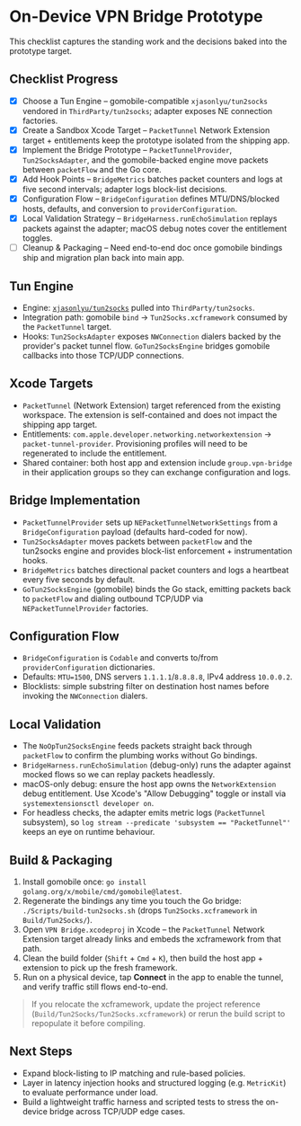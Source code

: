 # On-Device VPN Bridge Prototype

This checklist captures the standing work and the decisions baked into the prototype target.

## Checklist Progress

- [x] Choose a Tun Engine – gomobile-compatible `xjasonlyu/tun2socks` vendored in `ThirdParty/tun2socks`; adapter exposes NE connection factories.
- [x] Create a Sandbox Xcode Target – `PacketTunnel` Network Extension target + entitlements keep the prototype isolated from the shipping app.
- [x] Implement the Bridge Prototype – `PacketTunnelProvider`, `Tun2SocksAdapter`, and the gomobile-backed engine move packets between `packetFlow` and the Go core.
- [x] Add Hook Points – `BridgeMetrics` batches packet counters and logs at five second intervals; adapter logs block-list decisions.
- [x] Configuration Flow – `BridgeConfiguration` defines MTU/DNS/blocked hosts, defaults, and conversion to `providerConfiguration`.
- [x] Local Validation Strategy – `BridgeHarness.runEchoSimulation` replays packets against the adapter; macOS debug notes cover the entitlement toggles.
- [ ] Cleanup & Packaging – Need end-to-end doc once gomobile bindings ship and migration plan back into main app.

## Tun Engine

- Engine: [`xjasonlyu/tun2socks`](https://github.com/xjasonlyu/tun2socks) pulled into `ThirdParty/tun2socks`.
- Integration path: gomobile `bind` -> `Tun2Socks.xcframework` consumed by the `PacketTunnel` target.
- Hooks: `Tun2SocksAdapter` exposes `NWConnection` dialers backed by the provider's packet tunnel flow. `GoTun2SocksEngine` bridges gomobile callbacks into those TCP/UDP connections.

## Xcode Targets

- `PacketTunnel` (Network Extension) target referenced from the existing workspace. The extension is self-contained and does not impact the shipping app target.
- Entitlements: `com.apple.developer.networking.networkextension` → `packet-tunnel-provider`. Provisioning profiles will need to be regenerated to include the entitlement.
- Shared container: both host app and extension include `group.vpn-bridge` in their application groups so they can exchange configuration and logs.

## Bridge Implementation

- `PacketTunnelProvider` sets up `NEPacketTunnelNetworkSettings` from a `BridgeConfiguration` payload (defaults hard-coded for now).
- `Tun2SocksAdapter` moves packets between `packetFlow` and the tun2socks engine and provides block-list enforcement + instrumentation hooks.
- `BridgeMetrics` batches directional packet counters and logs a heartbeat every five seconds by default.
- `GoTun2SocksEngine` (gomobile) binds the Go stack, emitting packets back to `packetFlow` and dialing outbound TCP/UDP via `NEPacketTunnelProvider` factories.

## Configuration Flow

- `BridgeConfiguration` is `Codable` and converts to/from `providerConfiguration` dictionaries.
- Defaults: `MTU=1500`, DNS servers `1.1.1.1`/`8.8.8.8`, IPv4 address `10.0.0.2`.
- Blocklists: simple substring filter on destination host names before invoking the `NWConnection` dialers.

## Local Validation

- The `NoOpTun2SocksEngine` feeds packets straight back through `packetFlow` to confirm the plumbing works without Go bindings.
- `BridgeHarness.runEchoSimulation` (debug-only) runs the adapter against mocked flows so we can replay packets headlessly.
- macOS-only debug: ensure the host app owns the `NetworkExtension` debug entitlement. Use Xcode's "Allow Debugging" toggle or install via `systemextensionsctl developer on`.
- For headless checks, the adapter emits metric logs (`PacketTunnel` subsystem), so `log stream --predicate 'subsystem == "PacketTunnel"'` keeps an eye on runtime behaviour.

## Build & Packaging

1. Install gomobile once: `go install golang.org/x/mobile/cmd/gomobile@latest`.
2. Regenerate the bindings any time you touch the Go bridge: `./Scripts/build-tun2socks.sh` (drops `Tun2Socks.xcframework` in `Build/Tun2Socks/`).
3. Open `VPN Bridge.xcodeproj` in Xcode – the `PacketTunnel` Network Extension target already links and embeds the xcframework from that path.
4. Clean the build folder (`Shift` + `Cmd` + `K`), then build the host app + extension to pick up the fresh framework.
5. Run on a physical device, tap **Connect** in the app to enable the tunnel, and verify traffic still flows end-to-end.

> If you relocate the xcframework, update the project reference (`Build/Tun2Socks/Tun2Socks.xcframework`) or rerun the build script to repopulate it before compiling.

## Next Steps

- Expand block-listing to IP matching and rule-based policies.
- Layer in latency injection hooks and structured logging (e.g. `MetricKit`) to evaluate performance under load.
- Build a lightweight traffic harness and scripted tests to stress the on-device bridge across TCP/UDP edge cases.
